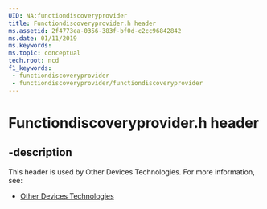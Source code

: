 ```yaml
---
UID: NA:functiondiscoveryprovider
title: Functiondiscoveryprovider.h header
ms.assetid: 2f4773ea-0356-383f-bf0d-c2cc96842842
ms.date: 01/11/2019
ms.keywords: 
ms.topic: conceptual
tech.root: ncd
f1_keywords:
 - functiondiscoveryprovider
 - functiondiscoveryprovider/functiondiscoveryprovider
---
```


# Functiondiscoveryprovider.h header


## -description

This header is used by Other Devices Technologies. For more information, see:

- [Other Devices Technologies](../_ncd/index.md)


